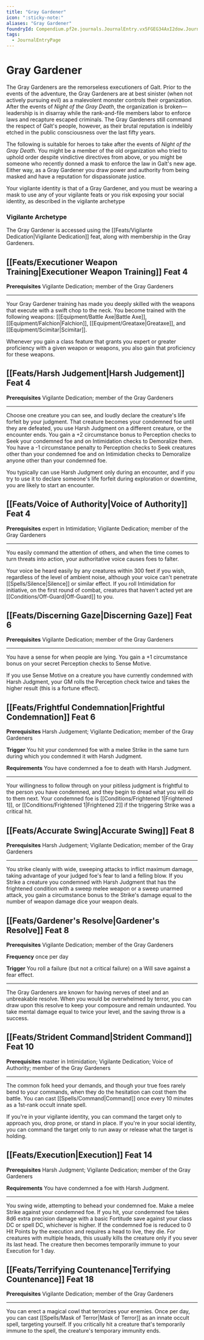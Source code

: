 ```yaml
---
title: "Gray Gardener"
icon: ":sticky-note:"
aliases: "Gray Gardener"
foundryId: Compendium.pf2e.journals.JournalEntry.vx5FGEG34AxI2dow.JournalEntryPage.DAVBjDSysgXgtVQu
tags:
  - JournalEntryPage
---
```


# Gray Gardener
The Gray Gardeners are the remorseless executioners of Galt. Prior to the events of the adventure, the Gray Gardeners are at best sinister (when not actively pursuing evil) as a malevolent monster controls their organization. After the events of _Night of the Gray Death_, the organization is broken—leadership is in disarray while the rank-and-file members labor to enforce laws and recapture escaped criminals. The Gray Gardeners still command the respect of Galt's people, however, as their brutal reputation is indelibly etched in the public consciousness over the last fifty years.

The following is suitable for heroes to take after the events of _Night of the Gray Death_. You might be a member of the old organization who tried to uphold order despite vindictive directives from above, or you might be someone who recently donned a mask to enforce the law in Galt's new age. Either way, as a Gray Gardener you draw power and authority from being masked and have a reputation for dispassionate justice.

Your vigilante identity is that of a Gray Gardener, and you must be wearing a mask to use any of your vigilante feats or you risk exposing your social identity, as described in the vigilante archetype

### Vigilante Archetype

The Gray Gardener is accessed using the [[Feats/Vigilante Dedication|Vigilante Dedication]] feat, along with membership in the Gray Gardeners.

## [[Feats/Executioner Weapon Training|Executioner Weapon Training]] Feat 4

**Prerequisites** Vigilante Dedication; member of the Gray Gardeners

* * *

Your Gray Gardener training has made you deeply skilled with the weapons that execute with a swift chop to the neck. You become trained with the following weapons: [[Equipment/Battle Axe|Battle Axe]], [[Equipment/Falchion|Falchion]], [[Equipment/Greataxe|Greataxe]], and [[Equipment/Scimitar|Scimitar]].

Whenever you gain a class feature that grants you expert or greater proficiency with a given weapon or weapons, you also gain that proficiency for these weapons.

## [[Feats/Harsh Judgement|Harsh Judgement]] Feat 4

**Prerequisites** Vigilante Dedication; member of the Gray Gardeners

* * *

Choose one creature you can see, and loudly declare the creature's life forfeit by your judgment. That creature becomes your condemned foe until they are defeated, you use Harsh Judgment on a different creature, or the encounter ends. You gain a +2 circumstance bonus to Perception checks to Seek your condemned foe and on Intimidation checks to Demoralize them. You have a -1 circumstance penalty to Perception checks to Seek creatures other than your condemned foe and on Intimidation checks to Demoralize anyone other than your condemned foe.

You typically can use Harsh Judgment only during an encounter, and if you try to use it to declare someone's life forfeit during exploration or downtime, you are likely to start an encounter.

## [[Feats/Voice of Authority|Voice of Authority]] Feat 4

**Prerequisites** expert in Intimidation; Vigilante Dedication; member of the Gray Gardeners

* * *

You easily command the attention of others, and when the time comes to turn threats into action, your authoritative voice causes foes to falter.

Your voice be heard easily by any creatures within 300 feet if you wish, regardless of the level of ambient noise, although your voice can't penetrate [[Spells/Silence|Silence]] or similar effect. If you roll Intimidation for initiative, on the first round of combat, creatures that haven't acted yet are [[Conditions/Off-Guard|Off-Guard]] to you.

## [[Feats/Discerning Gaze|Discerning Gaze]] Feat 6

**Prerequisites** Vigilante Dedication; member of the Gray Gardeners

* * *

You have a sense for when people are lying. You gain a +1 circumstance bonus on your secret Perception checks to Sense Motive.

If you use Sense Motive on a creature you have currently condemned with Harsh Judgment, your GM rolls the Perception check twice and takes the higher result (this is a fortune effect).

## [[Feats/Frightful Condemnation|Frightful Condemnation]] Feat 6

**Prerequisites** Harsh Judgement; Vigilante Dedication; member of the Gray Gardeners

**Trigger** You hit your condemned foe with a melee Strike in the same turn during which you condemned it with Harsh Judgment.

**Requirements** You have condemned a foe to death with Harsh Judgment.

* * *

Your willingness to follow through on your pitiless judgment is frightful to the person you have condemned, and they begin to dread what you will do to them next. Your condemned foe is [[Conditions/Frightened 1|Frightened 1]], or [[Conditions/Frightened 1|Frightened 2]] if the triggering Strike was a critical hit.

## [[Feats/Accurate Swing|Accurate Swing]] Feat 8

**Prerequisites** Harsh Judgement; Vigilante Dedication; member of the Gray Gardeners

* * *

You strike cleanly with wide, sweeping attacks to inflict maximum damage, taking advantage of your judged foe's fear to land a felling blow. If you Strike a creature you condemned with Harsh Judgment that has the frightened condition with a sweep melee weapon or a sweep unarmed attack, you gain a circumstance bonus to the Strike's damage equal to the number of weapon damage dice your weapon deals.

## [[Feats/Gardener's Resolve|Gardener's Resolve]] Feat 8

**Prerequisites** Vigilante Dedication; member of the Gray Gardeners

**Frequency** once per day

**Trigger** You roll a failure (but not a critical failure) on a Will save against a fear effect.

* * *

The Gray Gardeners are known for having nerves of steel and an unbreakable resolve. When you would be overwhelmed by terror, you can draw upon this resolve to keep your composure and remain undaunted. You take mental damage equal to twice your level, and the saving throw is a success.

## [[Feats/Strident Command|Strident Command]] Feat 10

**Prerequisites** master in Intimidation; Vigilante Dedication; Voice of Authority; member of the Gray Gardeners

* * *

The common folk heed your demands, and though your true foes rarely bend to your commands, when they do the hesitation can cost them the battle. You can cast [[Spells/Command|Command]] once every 10 minutes as a 1st-rank occult innate spell.

If you're in your vigilante identity, you can command the target only to approach you, drop prone, or stand in place. If you're in your social identity, you can command the target only to run away or release what the target is holding.

## [[Feats/Execution|Execution]] Feat 14

**Prerequisites** Harsh Judgment; Vigilante Dedication; member of the Gray Gardeners

**Requirements** You have condemned a foe with Harsh Judgment.

* * *

You swing wide, attempting to behead your condemned foe. Make a melee Strike against your condemned foe. If you hit, your condemned foe takes 8d6 extra precision damage with a basic Fortitude save against your class DC or spell DC, whichever is higher. If the condemned foe is reduced to 0 Hit Points by the execution and requires a head to live, they die. For creatures with multiple heads, this usually kills the creature only if you sever its last head. The creature then becomes temporarily immune to your Execution for 1 day.

## [[Feats/Terrifying Countenance|Terrifying Countenance]] Feat 18

**Prerequisites** Vigilante Dedication; member of the Gray Gardeners

* * *

You can erect a magical cowl that terrorizes your enemies. Once per day, you can cast [[Spells/Mask of Terror|Mask of Terror]] as an innate occult spell, targeting yourself. If you critically hit a creature that's temporarily immune to the spell, the creature's temporary immunity ends.